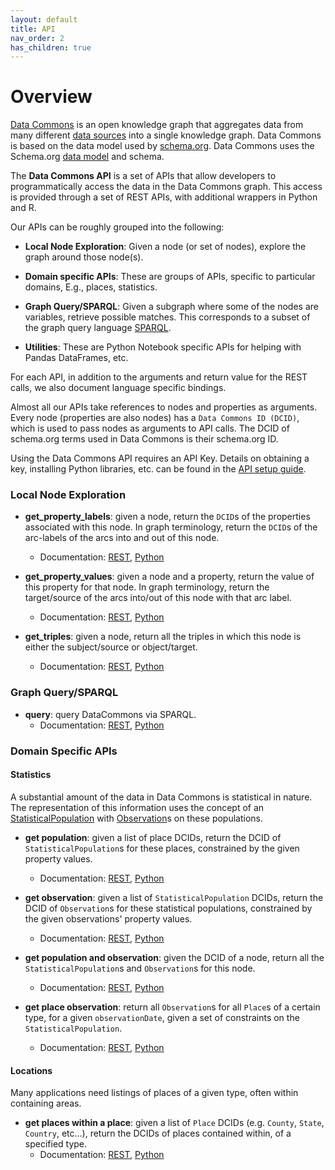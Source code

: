 ```yaml
---
layout: default
title: API
nav_order: 2
has_children: true
---
```

# Overview

[Data Commons](https://datacommons.org) is an open knowledge graph that
aggregates data from many different [data sources](https://datacommons.org/datasets)
into a single knowledge graph. Data Commons is based on the data model <link> used by [schema.org](https://schema.org).
Data Commons uses the Schema.org [data model](https://schema.org/docs/datamodel.html) and schema.

The **Data Commons API** is a set of APIs that allow developers to
programmatically access the data in the Data Commons graph. This access is
provided through a set of REST APIs, with additional wrappers in Python and R.

Our APIs can be roughly grouped into the following:

-   **Local Node Exploration**: Given a node (or set of nodes), explore the
    graph around those node(s).

-   **Domain specific APIs**: These are groups of APIs, specific to particular
    domains, E.g., places, statistics.

-   **Graph Query/SPARQL**: Given a subgraph where some of the nodes are
    variables, retrieve possible matches. This corresponds to a subset of the
    graph query language [SPARQL](https://www.w3.org/TR/rdf-sparql-query/).

-   **Utilities**: These are Python Notebook specific APIs for helping with
    Pandas DataFrames, etc.

For each API, in addition to the arguments and return value for the REST calls,
we also document language specific bindings.

Almost all our APIs take references to nodes and properties as arguments. Every
node (properties are also nodes) has a `Data Commons ID (DCID)`, which is used
to pass nodes as arguments to API calls. The DCID of schema.org terms used in
Data Commons is their schema.org ID.


Using the Data Commons API requires an API Key. Details on obtaining a key,
installing Python libraries, etc. can be found in the
[API setup guide](/api/setup.html).

### Local Node Exploration

-   **get_property_labels**: given a node, return the `DCID`s of the properties
    associated with this node. In graph terminology, return the `DCID`s of the
    arc-labels of the arcs into and out of this node.
    -   Documentation: [REST](/api/rest/property_label.html),
    [Python](/api/python/property_label.html)

-   **get_property_values**: given a node and a property, return the value of
    this property for that node. In graph terminology, return the target/source
    of the arcs into/out of this node with that arc label.
    -   Documentation: [REST](/api/rest/property_value.html),
    [Python](/api/python/property_value.html)

-   **get_triples**: given a node, return all the triples in which this node is
    either the subject/source or object/target.
    -   Documentation: [REST](/api/rest/triple.html),
    [Python](/api/python/triple.html)

### Graph Query/SPARQL

-   **query**: query DataCommons via SPARQL.
    -   Documentation: [REST](/api/rest/query.html),
    [Python](/api/python/query.html)

### Domain Specific APIs

#### Statistics

A substantial amount of the data in Data Commons is statistical in nature. The
representation of this information uses the concept of an
[StatisticalPopulation](https://browser.datacommons.org/kg?dcid=StatisticalPopulation)
with [Observation](https://browser.datacommons.org/kg?dcid=Observation)s on
these populations.

-   **get population**: given a list of place DCIDs, return the DCID of
    `StatisticalPopulation`s for these places, constrained by the given property
    values.
    -   Documentation: [REST](/api/rest/population.html),
    [Python](/api/python/population.html)

-   **get observation**: given a list of `StatisticalPopulation` DCIDs, return
    the DCID of `Observation`s for these statistical populations, constrained by
    the given observations' property values.
    -   Documentation: [REST](/api/rest/observation.html),
    [Python](/api/python/observation.html)

-   **get population and observation**: given the DCID of a node, return all the
    `StatisticalPopulation`s and `Observation`s for this node.
    -   Documentation: [REST](/api/rest/pop_obs.html),
    [Python](/api/python/pop_obs.html)

-   **get place observation**: return all `Observation`s for all `Place`s of a
    certain type, for a given `observationDate`, given a set of constraints on
    the `StatisticalPopulation`.
    -   Documentation: [REST](/api/rest/place_obs.html),
    [Python](/api/python/place_obs.html)

#### Locations

Many applications need listings of places of a given type, often within
containing areas.

-   **get places within a place**: given a list of `Place` DCIDs (e.g. `County`,
    `State`, `Country`, etc...), return the DCIDs of places contained within, of
    a specified type.
    -   Documentation: [REST](/api/rest/place_in.html),
    [Python](/api/python/place_in.html)

